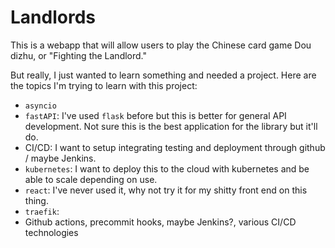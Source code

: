# Landlords
This is a webapp that will allow users to play the Chinese card game Dou dizhu, or "Fighting the Landlord."

But really, I just wanted to learn something and needed a project. Here are the topics I'm trying to learn with this project:
- ```asyncio```
- ```fastAPI```: I've used ```flask``` before but this is better for general API development. Not sure this is the best application for the library but it'll do.
- CI/CD: I want to setup integrating testing and deployment through github / maybe Jenkins.
- ```kubernetes```: I want to deploy this to the cloud with kubernetes and be able to scale depending on use.
- ```react```: I've never used it, why not try it for my shitty front end on this thing.
- ```traefik```:
- Github actions, precommit hooks, maybe Jenkins?, various CI/CD technologies
